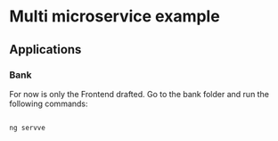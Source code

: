 # Multi microservice example 


## Applications

### Bank

For now is only the Frontend drafted.
Go to the bank folder and run the following commands:

```bash

ng servve

```

